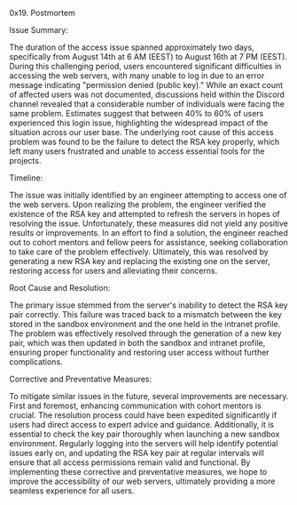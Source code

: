 0x19. Postmortem

Issue Summary:

The duration of the access issue spanned approximately two days, specifically from August 14th at 6 AM (EEST) to August 16th at 7 PM (EEST). During this challenging period, users encountered significant difficulties in accessing the web servers, with many unable to log in due to an error message indicating "permission denied (public key)." While an exact count of affected users was not documented, discussions held within the Discord channel revealed that a considerable number of individuals were facing the same problem. Estimates suggest that between 40% to 60% of users experienced this login issue, highlighting the widespread impact of the situation across our user base. The underlying root cause of this access problem was found to be the failure to detect the RSA key properly, which left many users frustrated and unable to access essential tools for the projects.


Timeline:

The issue was initially identified by an engineer attempting to access one of the web servers. Upon realizing the problem, the engineer verified the existence of the RSA key and attempted to refresh the servers in hopes of resolving the issue. Unfortunately, these measures did not yield any positive results or improvements. In an effort to find a solution, the engineer reached out to cohort mentors and fellow peers for assistance, seeking collaboration to take care of the problem effectively. Ultimately, this was resolved by generating a new RSA key and replacing the existing one on the server, restoring access for users and alleviating their concerns.


Root Cause and Resolution:

The primary issue stemmed from the server's inability to detect the RSA key pair correctly. This failure was traced back to a mismatch between the key stored in the sandbox environment and the one held in the intranet profile. The problem was effectively resolved through the generation of a new key pair, which was then updated in both the sandbox and intranet profile, ensuring proper functionality and restoring user access without further complications.


Corrective and Preventative Measures:

To mitigate similar issues in the future, several improvements are necessary. First and foremost, enhancing communication with cohort mentors is crucial. The resolution process could have been expedited significantly if users had direct access to expert advice and guidance. Additionally, it is essential to check the key pair thoroughly when launching a new sandbox environment. Regularly logging into the servers will help identify potential issues early on, and updating the RSA key pair at regular intervals will ensure that all access permissions remain valid and functional. By implementing these corrective and preventative measures, we hope to improve the accessibility of our web servers, ultimately providing a more seamless experience for all users.

